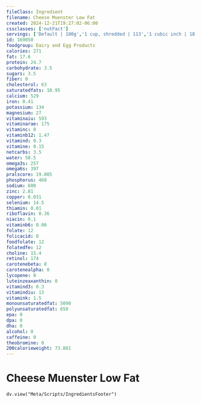```yaml
---
fileClass: Ingredient
filename: Cheese Muenster Low Fat
created: 2024-12-21T19:27:02-06:00
cssclasses: ['nutFact']
servings: ['Default | 100g','1 cup, shredded | 113','1 cubic inch | 18','1 slice | 28']
id: 169050
foodgroup: Dairy and Egg Products
calories: 271
fat: 17.6
protein: 24.7
carbohydrate: 3.5
sugars: 3.5
fiber: 0
cholesterol: 63
saturatedfats: 10.95
calcium: 529
iron: 0.41
potassium: 134
magnesium: 27
vitaminaiu: 593
vitaminarae: 175
vitaminc: 0
vitaminb12: 1.47
vitamind: 0.3
vitamine: 0.15
netcarbs: 3.5
water: 50.5
omega3s: 257
omega6s: 397
pralscore: 19.005
phosphorus: 468
sodium: 600
zinc: 2.81
copper: 0.031
selenium: 14.5
thiamin: 0.01
riboflavin: 0.36
niacin: 0.1
vitaminb6: 0.06
folate: 12
folicacid: 0
foodfolate: 12
folatedfe: 12
choline: 15.4
retinol: 174
carotenebeta: 8
carotenealpha: 0
lycopene: 0
luteinzeaxanthin: 0
vitamind3: 0.3
vitamindiu: 13
vitamink: 1.5
monounsaturatedfat: 5090
polyunsaturatedfat: 650
epa: 0
dpa: 0
dha: 0
alcohol: 0
caffeine: 0
theobromine: 0
200calorieweight: 73.801
---
```


# Cheese Muenster Low Fat

```dataviewjs
dv.view("Meta/Scripts/IngredientsFooter")
```